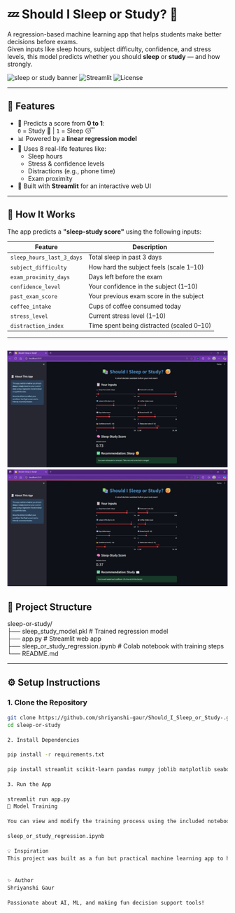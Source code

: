 # 💤 Should I Sleep or Study? 🤖

A regression-based machine learning app that helps students make better decisions before exams.  
Given inputs like sleep hours, subject difficulty, confidence, and stress levels, this model predicts whether you should **sleep** or **study** — and how strongly.

![sleep or study banner](https://img.shields.io/badge/Decision%20Support-AI%20Model-blue) ![Streamlit](https://img.shields.io/badge/Built%20With-Streamlit-orange) ![License](https://img.shields.io/badge/License-MIT-green)

---

## 🚀 Features

- 🔁 Predicts a score from **0 to 1**:  
  `0` = Study 📖 | `1` = Sleep 😴
- 📊 Powered by a **linear regression model**
- 🧠 Uses 8 real-life features like:
  - Sleep hours
  - Stress & confidence levels
  - Distractions (e.g., phone time)
  - Exam proximity
- 🎨 Built with **Streamlit** for an interactive web UI

---

## 🧪 How It Works

The app predicts a **"sleep-study score"** using the following inputs:

| Feature | Description |
|--------|-------------|
| `sleep_hours_last_3_days` | Total sleep in past 3 days |
| `subject_difficulty` | How hard the subject feels (scale 1–10) |
| `exam_proximity_days` | Days left before the exam |
| `confidence_level` | Your confidence in the subject (1–10) |
| `past_exam_score` | Your previous exam score in the subject |
| `coffee_intake` | Cups of coffee consumed today |
| `stress_level` | Current stress level (1–10) |
| `distraction_index` | Time spent being distracted (scaled 0–10) |

---
![sleep or study banner](output/working1.jpg) 
![Streamlit](output/working2.jpg)
---

## 📁 Project Structure

sleep-or-study/  
├── sleep_study_model.pkl # Trained regression model   
├── app.py # Streamlit web app   
├── sleep_or_study_regression.ipynb # Colab notebook with training steps   
└── README.md   


---

## ⚙️ Setup Instructions

### 1. Clone the Repository
```bash
git clone https://github.com/shriyanshi-gaur/Should_I_Sleep_or_Study-.git
cd sleep-or-study

2. Install Dependencies

pip install -r requirements.txt

pip install streamlit scikit-learn pandas numpy joblib matplotlib seaborn

3. Run the App

streamlit run app.py
🤖 Model Training

You can view and modify the training process using the included notebook:

sleep_or_study_regression.ipynb

💡 Inspiration
This project was built as a fun but practical machine learning app to help students like myself make smarter decisions during high-pressure study days. Sleep is important — but so are exams!


✨ Author
Shriyanshi Gaur

Passionate about AI, ML, and making fun decision support tools!
